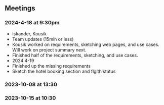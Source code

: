 ## Meetings
### 2024-4-18 at 9:30pm
- Iskander, Kousik
- Team updates (15min or less)
- Kousik worked on requirements, sketching web pages, and use cases. Will work on project summary next.
- Finished half of the requirements, sketching, and use cases.
- 2024 4-19
- Finished up the missing requirements
- Sketch the hotel booking section and flgith status

### 2023-10-08 at 13:30
<meeting template would go here>
<only fill in template once you had the meeting>
<see example on the last date>
<use date format YYYY-MM-DD at HH:MM>

### 2023-10-15 at 10:30
<meeting template would go here>
<only fill in template once you had the meeting>

